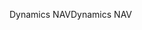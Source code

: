 <span data-ttu-id="83a22-101">Dynamics NAV</span><span class="sxs-lookup"><span data-stu-id="83a22-101">Dynamics NAV</span></span>
